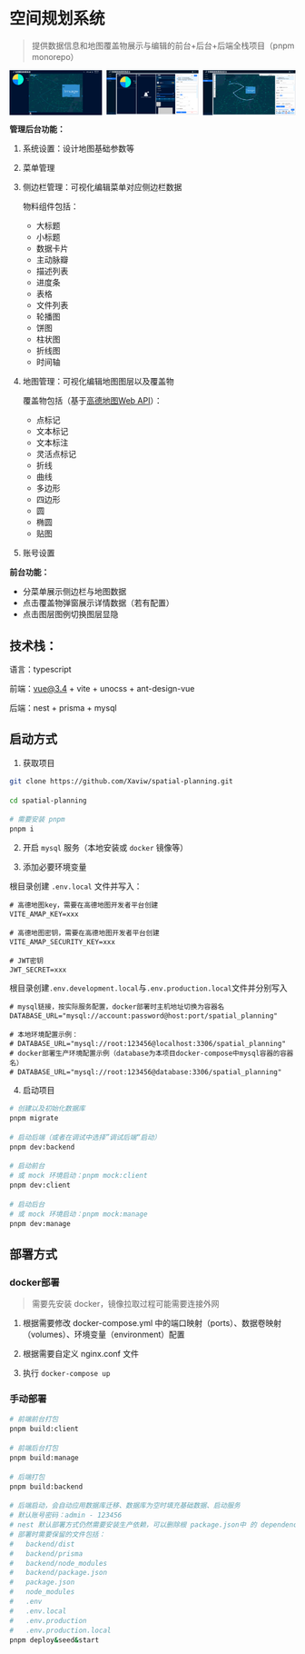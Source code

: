 # 空间规划系统

> 提供数据信息和地图覆盖物展示与编辑的前台+后台+后端全栈项目（pnpm monorepo）

<div style="display: grid; grid-template-columns: repeat(3, 1fr); gap: 8px;">
  <img src="./readme_images/client.png" alt="前台示例" />
  <img src="./readme_images/sider-manage.png" alt="侧边栏管理示例" />
  <img src="./readme_images/map-manage.png" alt="地图管理示例" />
</div>

**管理后台功能：**

1. 系统设置：设计地图基础参数等
2. 菜单管理
3. 侧边栏管理：可视化编辑菜单对应侧边栏数据

   物料组件包括：

   - 大标题
   - 小标题
   - 数据卡片
   - 主动脉瓣
   - 描述列表
   - 进度条
   - 表格
   - 文件列表
   - 轮播图
   - 饼图
   - 柱状图
   - 折线图
   - 时间轴

4. 地图管理：可视化编辑地图图层以及覆盖物

   覆盖物包括（基于[高德地图Web API](https://lbs.amap.com/api/javascript-api-v2/documentation)）：

   - 点标记
   - 文本标记
   - 文本标注
   - 灵活点标记
   - 折线
   - 曲线
   - 多边形
   - 四边形
   - 圆
   - 椭圆
   - 贴图

5. 账号设置

**前台功能：**

- 分菜单展示侧边栏与地图数据
- 点击覆盖物弹窗展示详情数据（若有配置）
- 点击图层图例切换图层显隐

## 技术栈：

语言：typescript

前端：vue@3.4 + vite + unocss + ant-design-vue

后端：nest + prisma + mysql

## 启动方式

1. 获取项目

```sh
git clone https://github.com/Xaviw/spatial-planning.git

cd spatial-planning

# 需要安装 pnpm
pnpm i
```

2. 开启 `mysql` 服务（本地安装或 `docker` 镜像等）

3. 添加必要环境变量

根目录创建 `.env.local` 文件并写入：

```
# 高德地图key，需要在高德地图开发者平台创建
VITE_AMAP_KEY=xxx

# 高德地图密钥，需要在高德地图开发者平台创建
VITE_AMAP_SECURITY_KEY=xxx

# JWT密钥
JWT_SECRET=xxx
```

根目录创建`.env.development.local`与`.env.production.local`文件并分别写入

```
# mysql链接，按实际服务配置，docker部署时主机地址切换为容器名
DATABASE_URL="mysql://account:password@host:port/spatial_planning"

# 本地环境配置示例：
# DATABASE_URL="mysql://root:123456@localhost:3306/spatial_planning"
# docker部署生产环境配置示例（database为本项目docker-compose中mysql容器的容器名）
# DATABASE_URL="mysql://root:123456@database:3306/spatial_planning"
```

4. 启动项目

```sh
# 创建以及初始化数据库
pnpm migrate

# 启动后端（或者在调试中选择”调试后端“启动）
pnpm dev:backend

# 启动前台
# 或 mock 环境启动：pnpm mock:client
pnpm dev:client

# 启动后台
# 或 mock 环境启动：pnpm mock:manage
pnpm dev:manage
```

## 部署方式

### docker部署

> 需要先安装 docker，镜像拉取过程可能需要连接外网

1. 根据需要修改 docker-compose.yml 中的端口映射（ports）、数据卷映射（volumes）、环境变量（environment）配置

2. 根据需要自定义 nginx.conf 文件

3. 执行 `docker-compose up`

### 手动部署

```sh
# 前端前台打包
pnpm build:client

# 前端后台打包
pnpm build:manage

# 后端打包
pnpm build:backend

# 后端启动，会自动应用数据库迁移、数据库为空时填充基础数据、启动服务
# 默认账号密码：admin - 123456
# nest 默认部署方式仍然需要安装生产依赖，可以删除根 package.json中 的 dependencies 后执行 pnpm install --prod
# 部署时需要保留的文件包括：
#   backend/dist
#   backend/prisma
#   backend/node_modules
#   backend/package.json
#   package.json
#   node_modules
#   .env
#   .env.local
#   .env.production
#   .env.production.local
pnpm deploy&seed&start
```
